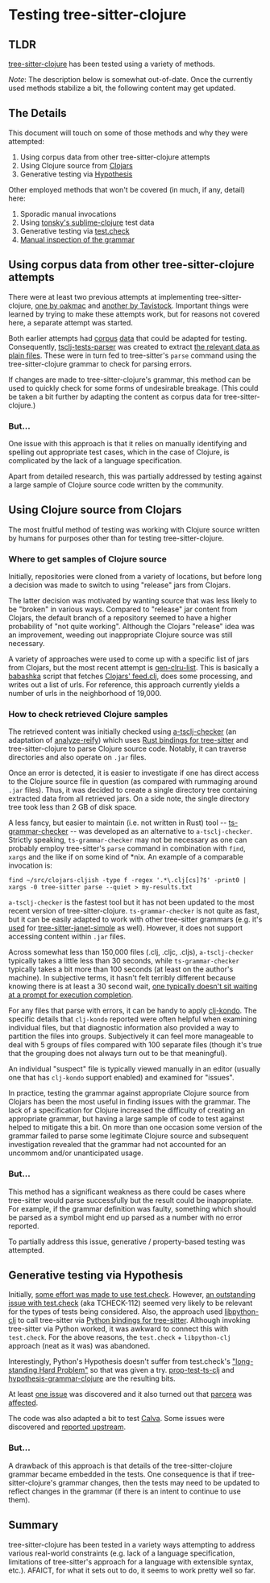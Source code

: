 # Testing tree-sitter-clojure

## TLDR

[tree-sitter-clojure](https://github.com/sogaiu/tree-sitter-clojure)
has been tested using a variety of methods.

_Note_: The description below is somewhat out-of-date.  Once the
currently used methods stabilize a bit, the following content may get
updated.

## The Details

This document will touch on some of those methods and why they were
attempted:

1. Using corpus data from other tree-sitter-clojure attempts
2. Using Clojure source from [Clojars](https://clojars.org/)
3. Generative testing via
   [Hypothesis](https://github.com/HypothesisWorks/hypothesis)

Other employed methods that won't be covered (in much, if any, detail)
here:

1. Sporadic manual invocations
2. Using [tonsky's
   sublime-clojure](https://github.com/tonsky/sublime-clojure) test
   data
3. Generative testing via
   [test.check](https://github.com/clojure/test.check/)
4. [Manual inspection of the
   grammar](https://github.com/sogaiu/tree-sitter-clojure/issues/3)

## Using corpus data from other tree-sitter-clojure attempts

There were at least two previous attempts at implementing
tree-sitter-clojure, [one by
oakmac](https://github.com/oakmac/tree-sitter-clojure) and [another by
Tavistock](https://github.com/Tavistock/tree-sitter-clojure).
Important things were learned by trying to make these attempts work,
but for reasons not covered here, a separate attempt was started.

Both earlier attempts had
[corpus](https://github.com/oakmac/tree-sitter-clojure/tree/master/corpus)
[data](https://github.com/Tavistock/tree-sitter-clojure/tree/master/corpus)
that could be adapted for testing.  Consequently,
[tsclj-tests-parser](https://github.com/sogaiu/tsclj-tests-parser) was
created to extract [the relevant data as plain
files](https://github.com/sogaiu/tsclj-tests-parser/-/tree/master/test-files).
These were in turn fed to tree-sitter's `parse` command using the
tree-sitter-clojure grammar to check for parsing errors.

If changes are made to tree-sitter-clojure's grammar, this method can
be used to quickly check for some forms of undesirable breakage.
(This could be taken a bit further by adapting the content as corpus
data for tree-sitter-clojure.)

### But...

One issue with this approach is that it relies on manually identifying
and spelling out appropriate test cases, which in the case of Clojure,
is complicated by the lack of a language specification.

Apart from detailed research, this was partially addressed by testing
against a large sample of Clojure source code written by the
community.

## Using Clojure source from Clojars

The most fruitful method of testing was working with Clojure source
written by humans for purposes other than for testing
tree-sitter-clojure.

### Where to get samples of Clojure source

Initially, repositories were cloned from a variety of locations, but
before long a decision was made to switch to using "release" jars from
Clojars.

The latter decision was motivated by wanting source that was less
likely to be "broken" in various ways.  Compared to "release" jar
content from Clojars, the default branch of a repository seemed to
have a higher probability of "not quite working".  Although the
Clojars "release" idea was an improvement, weeding out inappropriate
Clojure source was still necessary.

A variety of approaches were used to come up with a specific list of
jars from Clojars, but the most recent attempt is
[gen-clru-list](https://github.com/sogaiu/gen-clru-list).  This is
basically a [babashka](https://github.com/babashka/babashka) script
that fetches [Clojars'
feed.clj](https://github.com/clojars/clojars-web/wiki/Data#useful-extracts-from-the-poms),
does some processing, and writes out a list of urls.  For reference,
this approach currently yields a number of urls in the neighborhood of
19,000.

### How to check retrieved Clojure samples

The retrieved content was initially checked using
[a-tsclj-checker](https://github.com/sogaiu/a-tsclj-checker) (an
adaptation of
[analyze-reify](https://github.com/borkdude/analyze-reify)) which uses
[Rust bindings for
tree-sitter](https://github.com/tree-sitter/tree-sitter/tree/master/lib/binding_rust)
and tree-sitter-clojure to parse Clojure source code.  Notably, it can
traverse directories and also operate on `.jar` files.

Once an error is detected, it is easier to investigate if one has
direct access to the Clojure source file in question (as compared with
rummaging around `.jar` files).  Thus, it was decided to create a
single directory tree containing extracted data from all retrieved
jars.  On a side note, the single directory tree took less than 2 GB
of disk space.

A less fancy, but easier to maintain (i.e. not written in Rust) tool --
[ts-grammar-checker](https://github.com/sogaiu/ts-grammar-checker) -- was
developed as an alternative to `a-tsclj-checker`.  Strictly speaking,
`ts-grammar-checker` may not be necessary as one can probably employ
tree-sitter's `parse` command in combination with `find`, `xargs` and the like
if on some kind of \*nix.  An example of a comparable invocation is:

```
find ~/src/clojars-cljish -type f -regex '.*\.clj[cs]?$' -print0 | xargs -0 tree-sitter parse --quiet > my-results.txt
```

`a-tsclj-checker` is the fastest tool but it has not been updated to
the most recent version of tree-sitter-clojure.  `ts-grammar-checker`
is not quite as fast, but it can be easily adapted to work with other
tree-sitter grammars (e.g.  it's
[used](https://github.com/sogaiu/ts-grammar-checker/-/blob/master/janet-checker.janet)
for
[tree-sitter-janet-simple](https://github.com/sogaiu/tree-sitter-janet-simple)
as well).  However, it does not support accessing content within
`.jar` files.

Across somewhat less than 150,000 files (.clj, .cljc, .cljs),
`a-tsclj-checker` typically takes a little less than 30 seconds, while
`ts-grammar-checker` typically takes a bit more than 100 seconds (at
least on the author's machine).  In subjective terms, it hasn't felt
terribly different because knowing there is at least a 30 second wait,
[one typically doesn't sit waiting at a prompt for execution
completion](https://xkcd.com/303/).

For any files that parse with errors, it can be handy to apply
[clj-kondo](https://github.com/clj-kondo/clj-kondo).  The specific
details that `clj-kondo` reported were often helpful when examining
individual files, but that diagnostic information also provided a way
to partition the files into groups.  Subjectively it can feel more
manageable to deal with 5 groups of files compared with 100 separate
files (though it's true that the grouping does not always turn out to
be that meaningful).

An individual "suspect" file is typically viewed manually in an editor
(usually one that has `clj-kondo` support enabled) and examined for
"issues".

In practice, testing the grammar against appropriate Clojure source
from Clojars has been the most useful in finding issues with the
grammar.  The lack of a specification for Clojure increased the
difficulty of creating an appropriate grammar, but having a large
sample of code to test against helped to mitigate this a bit.  On more
than one occasion some version of the grammar failed to parse some
legitimate Clojure source and subsequent investigation revealed that
the grammar had not accounted for an uncommom and/or unanticipated
usage.

### But...

This method has a significant weakness as there could be cases where
tree-sitter would parse successfully but the result could be
inappropriate.  For example, if the grammar definition was faulty,
something which should be parsed as a symbol might end up parsed as a
number with no error reported.

To partially address this issue, generative / property-based testing
was attempted.

## Generative testing via Hypothesis

Initially, [some effort was made to use
test.check](https://gist.github.com/sogaiu/c0d668d050b63e298ef63549e357f9d2).
However, [an outstanding issue with
test.check](https://github.com/clojure/test.check/blob/master/doc/growth-and-shrinking.md#unnecessary-bind)
(aka TCHECK-112) seemed very likely to be relevant for the types of
tests being considered.  Also, the approach used
[libpython-clj](https://github.com/clj-python/libpython-clj) to call
tree-sitter via [Python bindings for
tree-sitter](https://github.com/tree-sitter/py-tree-sitter).  Although
invoking tree-sitter via Python worked, it was awkward to connect this
with `test.check`.  For the above reasons, the `test.check` +
`libpython-clj` approach (neat as it was) was abandoned.

Interestingly, Python's Hypothesis doesn't suffer from test.check's
["long-standing Hard
Problem"](https://clojure.atlassian.net/browse/TCHECK-112) so that was
given a try.
[prop-test-ts-clj](https://github.com/sogaiu/prop-test-ts-clj) and
[hypothesis-grammar-clojure](https://github.com/sogaiu/hypothesis-grammar-clojure)
are the resulting bits.

At least [one
issue](https://github.com/sogaiu/tree-sitter-clojure/issues/7) was
discovered and it also turned out that
[parcera](https://github.com/carocad/parcera) was
[affected](https://github.com/carocad/parcera/issues/86).

The code was also adapted a bit to test
[Calva](https://github.com/BetterThanTomorrow/calva).  Some issues
were discovered and [reported
upstream](https://github.com/BetterThanTomorrow/calva/issues/802).

### But...

A drawback of this approach is that details of the tree-sitter-clojure
grammar became embedded in the tests.  One consequence is that if
tree-sitter-clojure's grammar changes, then the tests may need to be
updated to reflect changes in the grammar (if there is an intent to
continue to use them).

## Summary

tree-sitter-clojure has been tested in a variety ways attempting to
address various real-world constraints (e.g. lack of a language
specification, limitations of tree-sitter's approach for a language
with extensible syntax, etc.).  AFAICT, for what it sets out to do, it
seems to work pretty well so far.
